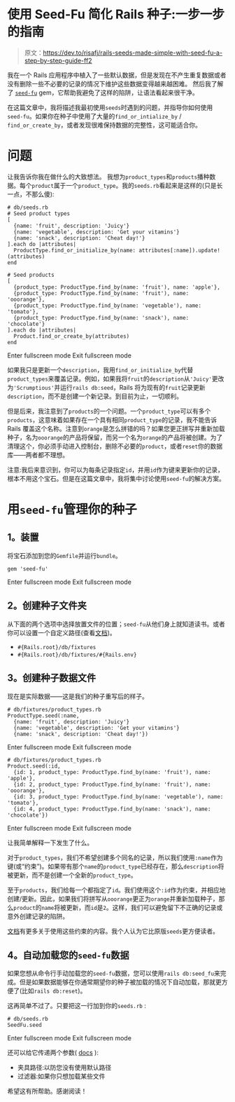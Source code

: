# 使用 Seed-Fu 简化 Rails 种子:一步一步的指南

> 原文：<https://dev.to/risafj/rails-seeds-made-simple-with-seed-fu-a-step-by-step-guide-ff2>

我在一个 Rails 应用程序中植入了一些默认数据，但是发现在不产生重复数据或者没有删除一些不必要的记录的情况下维护这些数据变得越来越困难。
然后我了解了 [`seed-fu`](https://github.com/mbleigh/seed-fu) gem，它帮助我避免了这样的陷阱，让语法看起来很干净。

在这篇文章中，我将描述我最初使用`seeds`时遇到的问题，并指导你如何使用`seed-fu`。如果你在种子中使用了大量的`find_or_intialize_by` / `find_or_create_by`，或者发现很难保持数据的完整性，这可能适合你。

# 问题

让我告诉你我在做什么的大致想法。
我想为`product_types`和`products`播种数据。每个`product`属于一个`product_type`。我的`seeds.rb`看起来是这样的(只是长一点，不那么傻):

```
# db/seeds.rb
# Seed product types
[
  {name: 'fruit', description: 'Juicy'}
  {name: 'vegetable', description: 'Get your vitamins'}
  {name: 'snack', description: 'Cheat day!'}
].each do |attributes|
  ProductType.find_or_initialize_by(name: attributes[:name]).update!(attributes)
end

# Seed products
[
  {product_type: ProductType.find_by(name: 'fruit'), name: 'apple'},
  {product_type: ProductType.find_by(name: 'fruit'), name: 'ooorange'},
  {product_type: ProductType.find_by(name: 'vegetable'), name: 'tomato'},
  {product_type: ProductType.find_by(name: 'snack'), name: 'chocolate'}
].each do |attributes|
  Product.find_or_create_by(attributes)
end 
```

Enter fullscreen mode Exit fullscreen mode

如果我只是更新一个`description`，我用`find_or_initialize_by`代替`product_types`来覆盖记录。例如，如果我将`fruit`的`description`从`'Juicy'`更改为`'Scrumptious'`并运行`rails db:seed`，Rails 将为现有的`fruit`记录更新`description`，而不是创建一个新记录。到目前为止，一切顺利。

但是后来，我注意到了`products`的一个问题。一个`product_type`可以有多个`products`，这意味着如果存在一个具有相同`product_type`的记录，我不能告诉 Rails 覆盖这个名称。注意到`orange`是怎么拼错的吗？如果您更正拼写并重新加载种子，名为`ooorange`的产品将保留，而另一个名为`orange`的产品将被创建。为了清理这个，你必须手动进入控制台，删除不必要的`product`，或者`reset`你的数据库——两者都不理想。

注意:我后来意识到，你可以为每条记录指定`id`，并用`id`作为键来更新你的记录，根本不用这个宝石。但是在这篇文章中，我将集中讨论使用`seed-fu`的解决方案。

# 用`seed-fu`管理你的种子

## 1。装置

将宝石添加到您的`Gemfile`并运行`bundle`。

```
gem 'seed-fu' 
```

Enter fullscreen mode Exit fullscreen mode

## 2。创建种子文件夹

从下面的两个选项中选择放置文件的位置；`seed-fu`从他们身上就知道读书。或者你可以设置一个自定义路径(查看[文档](https://github.com/mbleigh/seed-fu#where-to-put-seed-files))。

*   `#{Rails.root}/db/fixtures`
*   `#{Rails.root}/db/fixtures/#{Rails.env}`

## 3。创建种子数据文件

现在是实际数据——这是我们的种子重写后的样子。

```
# db/fixtures/product_types.rb
ProductType.seed(:name,
  {name: 'fruit', description: 'Juicy'}
  {name: 'vegetable', description: 'Get your vitamins'}
  {name: 'snack', description: 'Cheat day!'}) 
```

Enter fullscreen mode Exit fullscreen mode

```
# db/fixtures/product_types.rb
Product.seed(:id,
  {id: 1, product_type: ProductType.find_by(name: 'fruit'), name: 'apple'},
  {id: 2, product_type: ProductType.find_by(name: 'fruit'), name: 'ooorange'},
  {id: 3, product_type: ProductType.find_by(name: 'vegetable'), name: 'tomato'},
  {id: 4, product_type: ProductType.find_by(name: 'snack'), name: 'chocolate'}) 
```

Enter fullscreen mode Exit fullscreen mode

让我简单解释一下发生了什么。

对于`product_types`，我们不希望创建多个同名的记录，所以我们使用`:name`作为键(或“约束”)。如果带有那个`name`的`product_type`已经存在，那么`description`将被更新，而不是创建一个全新的`product_type`。

至于`products`，我们给每一个都指定了`id`。我们使用这个`:id`作为约束，并相应地创建/更新。因此，如果我们将拼写从`ooorange`更正为`orange`并重新加载种子，那么`product`的`name`将被更新，而`id`是`2`。这样，我们可以避免留下不正确的记录或意外创建记录的陷阱。

[文档](https://github.com/mbleigh/seed-fu#constraints)有更多关于使用这些约束的内容。我个人认为它比原版`seeds`更方便读者。

## 4。自动加载您的`seed-fu`数据

如果您想从命令行手动加载您的`seed-fu`数据，您可以使用`rails db:seed_fu`来完成。但是如果数据能够在你通常期望你的种子被加载的情况下自动加载，那就更方便了(比如`rails db:reset`)。

这再简单不过了。只要把这一行加到你的`seeds.rb` :

```
# db/seeds.rb
SeedFu.seed 
```

Enter fullscreen mode Exit fullscreen mode

还可以给它传递两个参数( [docs](https://github.com/mbleigh/seed-fu#rake-task) ):

*   夹具路径:以防您没有使用默认路径
*   过滤器:如果你只想加载某些文件

希望这有所帮助。感谢阅读！
